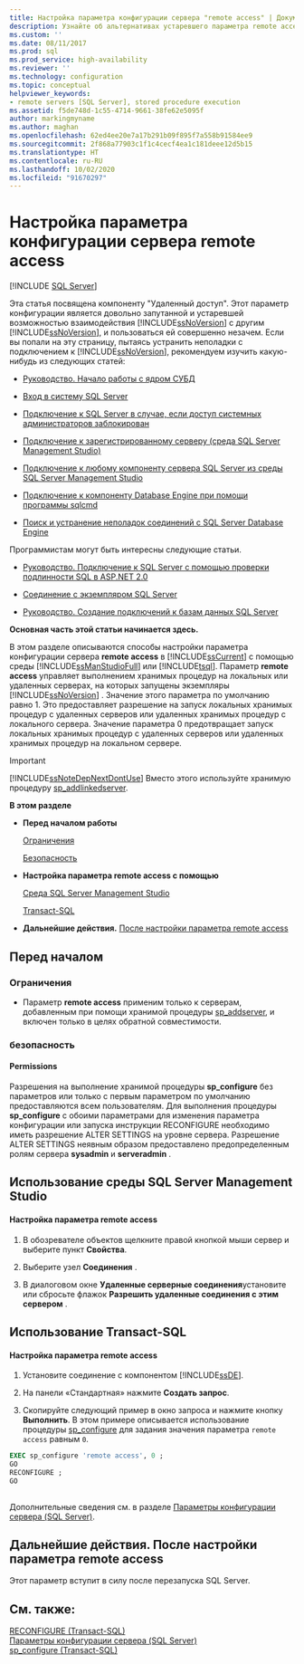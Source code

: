 ```yaml
---
title: Настройка параметра конфигурации сервера "remote access" | Документы Майкрософт
description: Узнайте об альтернативах устаревшего параметра remote access. Просмотрите другие источники по устранению неполадок, связанных с подключениями к SQL Server.
ms.custom: ''
ms.date: 08/11/2017
ms.prod: sql
ms.prod_service: high-availability
ms.reviewer: ''
ms.technology: configuration
ms.topic: conceptual
helpviewer_keywords:
- remote servers [SQL Server], stored procedure execution
ms.assetid: f5de748d-1c55-4714-9661-38fe62e5095f
author: markingmyname
ms.author: maghan
ms.openlocfilehash: 62ed4ee20e7a17b291b09f895f7a558b91584ee9
ms.sourcegitcommit: 2f868a77903c1f1c4cecf4ea1c181deee12d5b15
ms.translationtype: HT
ms.contentlocale: ru-RU
ms.lasthandoff: 10/02/2020
ms.locfileid: "91670297"
---
```

# <a name="configure-the-remote-access-server-configuration-option"></a>Настройка параметра конфигурации сервера remote access
 [!INCLUDE [SQL Server](../../includes/applies-to-version/sqlserver.md)]

  Эта статья посвящена компоненту "Удаленный доступ". Этот параметр конфигурации является довольно запутанной и устаревшей возможностью взаимодействия [!INCLUDE[ssNoVersion](../../includes/ssnoversion-md.md)] с другим [!INCLUDE[ssNoVersion](../../includes/ssnoversion-md.md)], и пользоваться ей совершенно незачем. Если вы попали на эту страницу, пытаясь устранить неполадки с подключением к [!INCLUDE[ssNoVersion](../../includes/ssnoversion-md.md)], рекомендуем изучить какую-нибудь из следующих статей:  
  
-   [Руководство. Начало работы с ядром СУБД](../../relational-databases/tutorial-getting-started-with-the-database-engine.md)  
  
-   [Вход в систему SQL Server](../../database-engine/configure-windows/logging-in-to-sql-server.md)  
  
-   [Подключение к SQL Server в случае, если доступ системных администраторов заблокирован](../../database-engine/configure-windows/connect-to-sql-server-when-system-administrators-are-locked-out.md)  
  
-   [Подключение к зарегистрированному серверу (среда SQL Server Management Studio)](../../ssms/register-servers/connect-to-a-registered-server-sql-server-management-studio.md)  
  
-   [Подключение к любому компоненту сервера SQL Server из среды SQL Server Management Studio](../../ssms/f1-help/connect-to-any-sql-server-component-from-sql-server-management-studio.md)  
  
-   [Подключение к компоненту Database Engine при помощи программы sqlcmd](../../ssms/scripting/sqlcmd-connect-to-the-database-engine.md)  
  
-   [Поиск и устранение неполадок соединений с SQL Server Database Engine](https://social.technet.microsoft.com/wiki/contents/articles/2102.how-to-troubleshoot-connecting-to-the-sql-server-database-engine.aspx)  
  
 Программистам могут быть интересны следующие статьи.  
  
-   [Руководство. Подключение к SQL Server с помощью проверки подлинности SQL в ASP.NET 2.0](/previous-versions/msp-n-p/ff648340(v=pandp.10))  
  
-   [Соединение с экземпляром SQL Server](../../relational-databases/server-management-objects-smo/create-program/connecting-to-an-instance-of-sql-server.md)  
  
-   [Руководство. Создание подключений к базам данных SQL Server](/previous-versions/visualstudio/visual-studio-2008/s4yys16a(v=vs.90))  
  
 **Основная часть этой статьи начинается здесь.**  
  
 В этом разделе описываются способы настройки параметра конфигурации сервера **remote access** в [!INCLUDE[ssCurrent](../../includes/sscurrent-md.md)] с помощью среды [!INCLUDE[ssManStudioFull](../../includes/ssmanstudiofull-md.md)] или [!INCLUDE[tsql](../../includes/tsql-md.md)]. Параметр **remote access** управляет выполнением хранимых процедур на локальных или удаленных серверах, на которых запущены экземпляры [!INCLUDE[ssNoVersion](../../includes/ssnoversion-md.md)] . Значение этого параметра по умолчанию равно 1. Это предоставляет разрешение на запуск локальных хранимых процедур с удаленных серверов или удаленных хранимых процедур с локального сервера. Значение параметра 0 предотвращает запуск локальных хранимых процедур с удаленных серверов или удаленных хранимых процедур на локальном сервере.  
  
> [!IMPORTANT]  
>  [!INCLUDE[ssNoteDepNextDontUse](../../includes/ssnotedepnextdontuse-md.md)] Вместо этого используйте хранимую процедуру [sp_addlinkedserver](../../relational-databases/system-stored-procedures/sp-addlinkedserver-transact-sql.md).
  
 **В этом разделе**  
  
-   **Перед началом работы**  
  
     [Ограничения](#Restrictions)  
  
     [Безопасность](#Security)  
  
-   **Настройка параметра remote access с помощью**  
  
     [Среда SQL Server Management Studio](#SSMSProcedure)  
  
     [Transact-SQL](#TsqlProcedure)  
  
-   **Дальнейшие действия.**  [После настройки параметра remote access](#FollowUp)  
  
##  <a name="before-you-begin"></a><a name="BeforeYouBegin"></a> Перед началом  
  
###  <a name="limitations-and-restrictions"></a><a name="Restrictions"></a> Ограничения  
  
-   Параметр **remote access** применим только к серверам, добавленным при помощи хранимой процедуры [sp_addserver](../../relational-databases/system-stored-procedures/sp-addserver-transact-sql.md), и включен только в целях обратной совместимости.  
  
###  <a name="security"></a><a name="Security"></a> безопасность  
  
####  <a name="permissions"></a><a name="Permissions"></a> Permissions  
 Разрешения на выполнение хранимой процедуры **sp_configure** без параметров или только с первым параметром по умолчанию предоставляются всем пользователям. Для выполнения процедуры **sp_configure** с обоими параметрами для изменения параметра конфигурации или запуска инструкции RECONFIGURE необходимо иметь разрешение ALTER SETTINGS на уровне сервера. Разрешение ALTER SETTINGS неявным образом предоставлено предопределенным ролям сервера **sysadmin** и **serveradmin** .  
  
##  <a name="using-sql-server-management-studio"></a><a name="SSMSProcedure"></a> Использование среды SQL Server Management Studio  
  
#### <a name="to-configure-the-remote-access-option"></a>Настройка параметра remote access  
  
1.  В обозревателе объектов щелкните правой кнопкой мыши сервер и выберите пункт **Свойства**.  
  
2.  Выберите узел **Соединения** .  
  
3.  В диалоговом окне **Удаленные серверные соединения**установите или сбросьте флажок **Разрешить удаленные соединения с этим сервером** .  
  
##  <a name="using-transact-sql"></a><a name="TsqlProcedure"></a> Использование Transact-SQL  
  
#### <a name="to-configure-the-remote-access-option"></a>Настройка параметра remote access  
  
1.  Установите соединение с компонентом [!INCLUDE[ssDE](../../includes/ssde-md.md)].  
  
2.  На панели «Стандартная» нажмите **Создать запрос**.  
  
3.  Скопируйте следующий пример в окно запроса и нажмите кнопку **Выполнить**. В этом примере описывается использование процедуры [sp_configure](../../relational-databases/system-stored-procedures/sp-configure-transact-sql.md) для задания значения параметра `remote access` равным `0`.  
  
```sql  
EXEC sp_configure 'remote access', 0 ;  
GO  
RECONFIGURE ;  
GO  
  
```  
  
 Дополнительные сведения см. в разделе [Параметры конфигурации сервера (SQL Server)](../../database-engine/configure-windows/server-configuration-options-sql-server.md).  
  
##  <a name="follow-up-after-you-configure-the-remote-access-option"></a><a name="FollowUp"></a> Дальнейшие действия. После настройки параметра remote access  
 Этот параметр вступит в силу после перезапуска SQL Server.  
  
## <a name="see-also"></a>См. также:  
 [RECONFIGURE (Transact-SQL)](../../t-sql/language-elements/reconfigure-transact-sql.md)   
 [Параметры конфигурации сервера (SQL Server)](../../database-engine/configure-windows/server-configuration-options-sql-server.md)   
 [sp_configure (Transact-SQL)](../../relational-databases/system-stored-procedures/sp-configure-transact-sql.md)  
  
